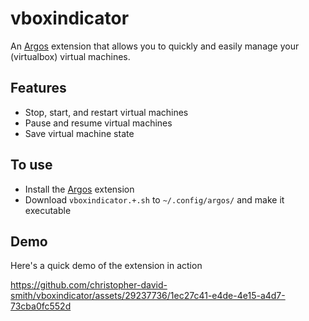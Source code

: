 # vboxindicator
An [Argos](https://github.com/p-e-w/argos) extension that allows you to quickly and easily manage your (virtualbox) virtual machines.

## Features
- Stop, start, and restart virtual machines
- Pause and resume virtual machines
- Save virtual machine state

## To use
- Install the [Argos](https://github.com/p-e-w/argos) extension
- Download `vboxindicator.+.sh` to `~/.config/argos/` and make it executable

## Demo
Here's a quick demo of the extension in action

https://github.com/christopher-david-smith/vboxindicator/assets/29237736/1ec27c41-e4de-4e15-a4d7-73cba0fc552d
